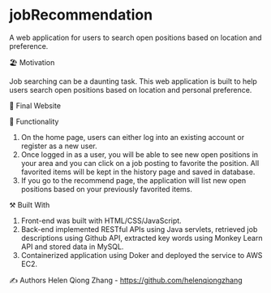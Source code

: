 # jobRecommendation
A web application for users to search open positions based on location and preference.

🏖️ Motivation

Job searching can be a daunting task. This web application is built to help users search open positions based on location and personal preference.


🐥 Final Website



🛒 Functionality

1. On the home page, users can either log into an existing account or register as a new user. 
2. Once logged in as a user, you will be able to see new open positions in your area and you can click on a job posting to favorite the position. All favorited items will be kept in the history page and saved in database.
3. If you go to the recommend page, the application will list new open positions based on your previously favorited items.



⚒ Built With

1. Front-end was built with HTML/CSS/JavaScript. 
2. Back-end implemented RESTful APIs using Java servlets, retrieved job descriptions using Github API, extracted key words using Monkey Learn API and stored data in MySQL.
3. Containerized application using Doker and deployed the service to AWS EC2.


✍ Authors
 Helen Qiong Zhang - https://github.com/helenqiongzhang
